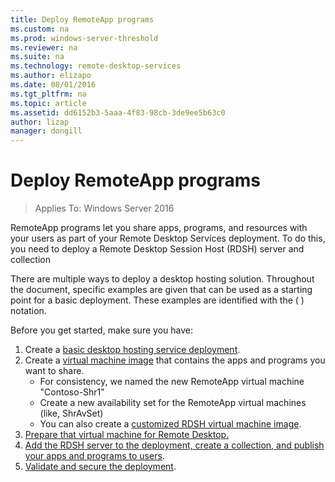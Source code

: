 ```yaml
---
title: Deploy RemoteApp programs
ms.custom: na
ms.prod: windows-server-threshold
ms.reviewer: na
ms.suite: na
ms.technology: remote-desktop-services
ms.author: elizapo
ms.date: 08/01/2016
ms.tgt_pltfrm: na
ms.topic: article
ms.assetid: dd6152b3-5aaa-4f83-98cb-3de9ee5b63c0
author: lizap
manager: dongill
---
```

# Deploy RemoteApp programs

>Applies To: Windows Server 2016

RemoteApp programs let you share apps, programs, and resources with your users as part of your Remote Desktop Services deployment. To do this, you need to deploy a Remote Desktop Session Host (RDSH) server and collection  

There are multiple ways to deploy a desktop hosting solution. Throughout the document, specific examples are given that can be used as a starting point for a basic deployment. These examples are identified with the ( ) notation.  

Before you get started, make sure you have:  

1.  Create a [basic desktop hosting service deployment](Deploy-a-basic-desktop-hosting-environment-using-Azure-IaaS.md).   
2.  Create a [virtual machine image](https://azure.microsoft.com/documentation/articles/virtual-machines-windows-hero-tutorial/) that contains the apps and programs you want to share.
    - For consistency, we named the new RemoteApp virtual machine "Contoso-Shr1"
    - Create a new availability set for the RemoteApp virtual machines (like, ShrAvSet)   
    - You can also create a [customized RDSH virtual machine image](https://azure.microsoft.com/documentation/articles/virtual-machines-windows-upload-image/).  
3. [Prepare that virtual machine for Remote Desktop.](Prepare-the-RDSH-virtual-machine.md)  
4. [Add the RDSH server to the deployment, create a collection, and publish your apps and programs to users](Add-the-RDSH-Server-create-a-collection-and-publish-the-RemoteApp-programs.md).  
5. [Validate and secure the deployment](Validate-and-secure-your-remote-desktop-deployment.md).  
